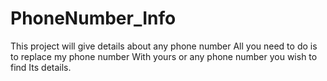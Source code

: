 # PhoneNumber_Info

This project will give details about any phone number
All you need to do is to replace my phone number
With yours or any phone number you wish to find
Its details.

